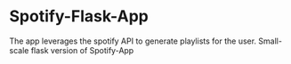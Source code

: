 # Spotify-Flask-App
The app leverages the spotify API to generate playlists for the user. Small-scale flask version of Spotify-App

